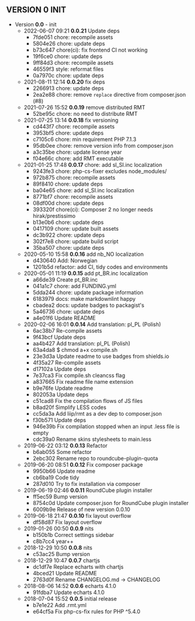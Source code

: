 
## VERSION 0  INIT

 * Version **0.0** - init
   * 2022-06-07 09:21  **0.0.21**  Update deps
      * 7fde051 chore: recompile assets
      * 5804e26 chore: update deps
      * b73c647 chore(ci): fix frontend CI not working
      * 19f6ce0 chore: update deps
      * 9ff84d3 chore: recompile assets
      * 46559f3 style: reformat files
      * 0a7970c chore: update deps
   * 2021-08-11 12:14  **0.0.20**  fix deps
      * 2266913 chore: update deps
      * 2ea2e88 chore: remove `replace` directive from composer.json (#8)
   * 2021-07-26 15:52  **0.0.19**  remove distributed RMT
      * 52be95c chore: no need to distribute RMT
   * 2021-07-25 13:14  **0.0.18**  fix versioning
      * cd443f7 chore: recompile assets
      * 3953bf5 chore: update deps
      * c7105c6 chore: min requirement PHP 7.1.3
      * 95db0ee chore: remove version info from composer.json
      * a3c35be chore: update license year
      * f04e66c chore: add RMT executable
   * 2021-01-25 17:48  **0.0.17**  chore: add sl_SI.inc localization
      * 9243fe3 chore: php-cs-fixer excludes node_modules/
      * 972b875 chore: recompile assets
      * 89f8410 chore: update deps
      * ba04e65 chore: add sl_SI.inc localization
      * 8771bf7 chore: recompile assets
      * 08df00d chore: update deps
      * 393320f chore(ci): Composer 2 no longer needs hirak/prestissimo
      * b13e0b6 chore: update deps
      * 0417109 chore: update built assets
      * dc3b922 chore: update deps
      * 302f7e8 chore: update build script
      * 35ba507 chore: update deps
   * 2020-05-10 15:58  **0.0.16**  add nb_NO localization
      * d430640 Add: Norwegian
      * 1201b5d refactor: add CI, tidy codes and environments
   * 2020-05-01 11:19  **0.0.15**  add pt_BR.inc localization
      * a66de39 Create pt_BR.inc
      * 041a1c7 chore: add FUNDING.yml
      * 5dda244 chore: update package information
      * 6183979 docs: make markdownlint happy
      * cbadea2 docs: update badges to packagist's
      * 5a46736 chore: update deps
      * a4e01f6 Update README
   * 2020-02-06 16:01  **0.0.14**  Add translation: pl_PL (Polish)
      * 6ac38b7 Re-compile assets
      * 9f43bcf Update deps
      * aa4b427 Add translation: pl_PL (Polish)
      * 63a4da8 $ chmod a+x compile.sh
      * 23e3d3a Update readme to use badges from shields.io
      * 4f35a27 Re-compile assets
      * d17102a Update deps
      * 7e37ca3 Fix compile.sh cleancss flag
      * a837665 Fix readme file name extension
      * b9e76fe Update readme
      * 802053a Update deps
      * c51cad8 Fix the compilation flows of JS files
      * b8ad20f Simplify LESS codes
      * cc5da3a Add liip/rmt as a dev dep to composer.json
      * f30b571 Update deps
      * 946e39b Fix compilation stopped when an input .less file is empty
      * cdc39a0 Rename skins stylesheets to main.less
   * 2019-06-22 03:12  **0.0.13**  Refactor
      * b6ab055 Some refactor
      * 2ebc302 Rename repo to roundcube-plugin-quota
   * 2019-06-20 08:51  **0.0.12**  Fix composer package
      * 9950b66 Update readme
      * cb6ba19 Code tidy
      * 287d010 Try to fix installation via composer
   * 2019-06-19 02:46  **0.0.11**  RoundCube plugin installer
      * ff5ec59 Bump version
      * 8754c0d Update composer.json for RoundCube plugin installer
      * 6009b9e Release of new version 0.0.10
   * 2019-06-18 21:47  **0.0.10**  fix layout overflow
      * df58d87 Fix layout overflow
   * 2019-01-26 00:50  **0.0.9**  nits
      * b150b1b Correct settings sidebar
      * c8b7cc4 year++
   * 2018-12-29 10:50  **0.0.8**  nits
      * c53ac25 Bump version
   * 2018-12-29 10:47  **0.0.7**  chartjs
      * dc1df7e Replace echarts with chartjs
      * 4bced21 Update README
      * 2763d0f Rename CHANGELOG.md -> CHANGELOG
   * 2018-08-06 14:52  **0.0.6**  echarts 4.1.0
      * 91fdba7 Update echarts 4.1.0
   * 2018-07-04 15:52  **0.0.5**  initial release
      * b7e1e22 Add .rmt.yml
      * e64cf5a Fix php-cs-fix rules for PHP ^5.4.0